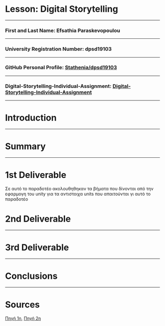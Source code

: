 # Lesson: Digital Storytelling
<hr>

### First and Last Name: Efsathia Paraskevopoulou 
<hr>

### University Registration Number: dpsd19103
<hr>

### GitHub Personal Profile: [Stathenia/dpsd19103](https://github.com/Stathenia)
<hr>

### Digital-Storytelling-Individual-Assignment: [Digital-Storytelling-Individual-Assignment](https://github.com/Stathenia/Digital-Storytelling-Individual-Assignment)
<hr>

# Introduction
<hr>


# Summary
<hr>


# 1st Deliverable
</p> Σε αυτό το παραδοτέο ακολουθηθηκαν τα βήματα που δίνονται από την εφαρμογη του unity για τα αντιστοιχα units που απαιτούνται γι αυτό το παραδοτέο </p>


# 2nd Deliverable
<hr>



# 3rd Deliverable 
<hr>


# Conclusions
<hr>


# Sources
[Πηγή 1η](https://learn.unity.com/course/real-time-animated-storytelling?tab=overview&uv=2019.4),
[Πηγή 2η](https://docs.github.com/en/get-started/writing-on-github/working-with-saved-replies/about-saved-replies)

